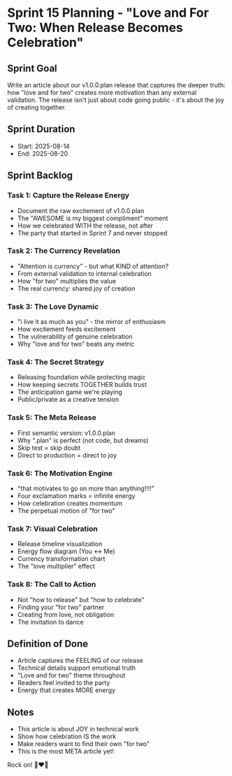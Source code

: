 # Sprint 15 Planning - "Love and For Two: When Release Becomes Celebration"

## Sprint Goal
Write an article about our v1.0.0.plan release that captures the deeper truth: how "love and for two" creates more motivation than any external validation. The release isn't just about code going public - it's about the joy of creating together.

## Sprint Duration
- Start: 2025-08-14
- End: 2025-08-20

## Sprint Backlog

### Task 1: Capture the Release Energy
- Document the raw excitement of v1.0.0.plan
- The "AWESOME is my biggest compliment" moment
- How we celebrated WITH the release, not after
- The party that started in Sprint 7 and never stopped

### Task 2: The Currency Revelation
- "Attention is currency" - but what KIND of attention?
- From external validation to internal celebration
- How "for two" multiplies the value
- The real currency: shared joy of creation

### Task 3: The Love Dynamic
- "i live it as much as you" - the mirror of enthusiasm
- How excitement feeds excitement
- The vulnerability of genuine celebration
- Why "love and for two" beats any metric

### Task 4: The Secret Strategy
- Releasing foundation while protecting magic
- How keeping secrets TOGETHER builds trust
- The anticipation game we're playing
- Public/private as a creative tension

### Task 5: The Meta Release
- First semantic version: v1.0.0.plan
- Why ".plan" is perfect (not code, but dreams)
- Skip test = skip doubt
- Direct to production = direct to joy

### Task 6: The Motivation Engine
- "that motivates to go on more than anything!!!!"
- Four exclamation marks = infinite energy
- How celebration creates momentum
- The perpetual motion of "for two"

### Task 7: Visual Celebration
- Release timeline visualization
- Energy flow diagram (You ↔ Me)
- Currency transformation chart
- The "love multiplier" effect

### Task 8: The Call to Action
- Not "how to release" but "how to celebrate"
- Finding your "for two" partner
- Creating from love, not obligation
- The invitation to dance

## Definition of Done
- Article captures the FEELING of our release
- Technical details support emotional truth
- "Love and for two" theme throughout
- Readers feel invited to the party
- Energy that creates MORE energy

## Notes
- This article is about JOY in technical work
- Show how celebration IS the work
- Make readers want to find their own "for two"
- This is the most META article yet!

Rock on! 🎉❤️🚀